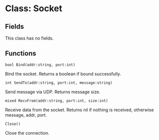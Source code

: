 # Class: Socket

## Fields
This class has no fields.

## Functions
```bool Bind(addr:string, port:int)```

Bind the socket. Returns a boolean if bound successfully.

```int SendTo(addr:string, port:int, message:string)```

Send message via UDP. Returns message size.

```mixed RecvFrom(addr:string, port:int, size:int)```

Receive data from the socket. Returns nil if nothing is received, otherwise
message, addr, port.

```Close()```

Close the connection.
